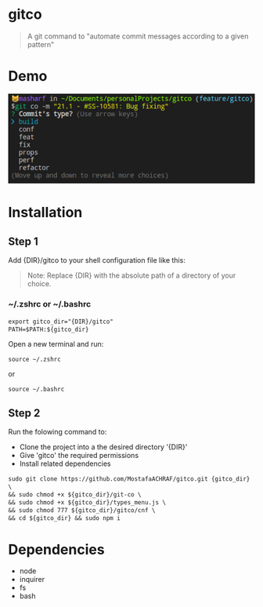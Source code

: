# gitco

> A git command to "automate commit messages according to a given pattern"

# Demo

![gitco-demo](./gitco-demo.png)

# Installation

## Step 1

Add {DIR}/gitco to your shell configuration file like this:<br/>

> Note: Replace {DIR} with the absolute path of a directory of your choice.

### ~/.zshrc or ~/.bashrc
```
export gitco_dir="{DIR}/gitco"
PATH=$PATH:${gitco_dir}
```

Open a new terminal and run:<br/>

```
source ~/.zshrc
```

or

```
source ~/.bashrc
```

## Step 2

Run the folowing command to:<br/>
- Clone the project into a the desired directory '{DIR}'
- Give 'gitco' the required permissions
- Install related dependencies

```
sudo git clone https://github.com/MostafaACHRAF/gitco.git {gitco_dir} \
&& sudo chmod +x ${gitco_dir}/git-co \
&& sudo chmod +x ${gitco_dir}/types_menu.js \
&& sudo chmod 777 ${gitco_dir}/gitco/cnf \
&& cd ${gitco_dir} && sudo npm i
```


# Dependencies

- node
- inquirer
- fs
- bash
